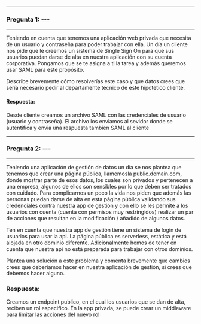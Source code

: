 -----------------------------------------------------
### Pregunta 1:  ---
-----------------------------------------------------

Teniendo en cuenta que tenemos una aplicación web privada que necesita de un usuario
y contraseña para poder trabajar con ella. Un día un cliente nos pide que le creemos
un sistema de Single Sign On para que sus usuarios puedan darse de alta en nuestra
aplicación con su cuenta corporativa. Pongamos que se te asigna a ti la tarea y además
queremos usar SAML para este propósito.

Describe brevemente cómo resolverías este caso y que datos crees que sería necesario
pedir al departamente técnico de este hipotetico cliente.

#### Respuesta:
Desde cliente creamos un archivo SAML con las credenciales de usuario (usuario y contraseña).
El archivo los enviamos al sevidor donde se autentifica y envia una respuesta tambien SAML al cliente


-----------------------------------------------------
### Pregunta 2:  ---
-----------------------------------------------------

Teniendo una aplicación de gestión de datos un día se nos plantea que tenemos
que crear una página pública, llamemosla public.domain.com, dónde mostrar parte
de esos datos, los cuales son privados y pertenecen a una empresa, algunos de
ellos son sensibles por lo que deben ser tratados con cuidado. Para complicarnos
un poco la vida nos piden que además las personas puedan darse de alta en esta
página pública validando sus credenciales contra nuestra app de gestión y con
ello se les permite a los usuarios con cuenta (cuenta con permisos muy restringidos)
realizar un par de acciones que resultan en la modificación / añadido de algunos
datos.

Ten en cuenta que nuestra app de gestión tiene un sistema de login de usuarios
para usar la api. La página pública es serverless, estática y está alojada en
otro dominio diferente. Adicionalmente hemos de tener en cuenta que nuestra api
no está preparada para trabajar con otros dominios.

Plantea una solución a este problema y comenta brevemente que cambios crees que
deberíamos hacer en nuestra aplicación de gestión, si crees que debemos hacer
alguno.

### Respuesta:
Creamos un endpoint publico, en el cual los usuarios que se dan de alta, reciben un rol especifico.
En la app privada, se puede crear un middleware para limitar las acciones del nuevo rol
